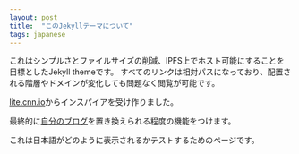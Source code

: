 ```yaml
---
layout: post
title:  "このJekyllテーマについて"
tags: japanese
---
```


これはシンプルさとファイルサイズの削減、IPFS上でホスト可能にすることを目標としたJekyll themeです。
すべてのリンクは相対パスになっており、配置される階層やドメインが変化しても問題なく閲覧が可能です。

[lite.cnn.io](http://lite.cnn.io/en)からインスパイアを受け作りました。

最終的に[自分のブログ](https://kotet.github.io)を置き換えられる程度の機能をつけます。

これは日本語がどのように表示されるかテストするためのページです。

